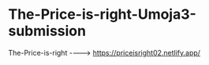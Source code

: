 # The-Price-is-right-Umoja3-submission

The-Price-is-right ----> https://priceisright02.netlify.app/
